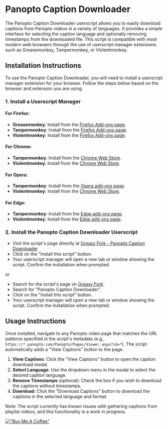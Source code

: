 # Panopto Caption Downloader

The Panopto Caption Downloader userscript allows you to easily download captions from Panopto videos in a variety of languages. It provides a simple interface for selecting the caption language and optionally removing timestamps from the downloaded file. This script is compatible with most modern web browsers through the use of userscript manager extensions such as Greasemonkey, Tampermonkey, or Violentmonkey.

## Installation Instructions

To use the Panopto Caption Downloader, you will need to install a userscript manager extension for your browser. Follow the steps below based on the browser and extension you are using.

### 1. Install a Userscript Manager

#### For Firefox:

- **Greasemonkey**: Install from the [Firefox Add-ons page](https://addons.mozilla.org/en-US/firefox/addon/greasemonkey/).
- **Tampermonkey**: Install from the [Firefox Add-ons page](https://addons.mozilla.org/en-US/firefox/addon/tampermonkey/).
- **Violentmonkey**: Install from the [Firefox Add-ons page](https://addons.mozilla.org/en-US/firefox/addon/violentmonkey/).

#### For Chrome:

- **Tampermonkey**: Install from the [Chrome Web Store](https://chrome.google.com/webstore/detail/tampermonkey/dhdgffkkebhmkfjojejmpbldmpobfkfo).
- **Violentmonkey**: Install from the [Chrome Web Store](https://chrome.google.com/webstore/detail/violentmonkey/jinjaccalgkegednnccohejagnlnfdag).

#### For Opera:

- **Tampermonkey**: Install from the [Opera add-ons page](https://addons.opera.com/en/extensions/details/tampermonkey-beta/).
- **Violentmonkey**: Install from the [Chrome Web Store](https://chrome.google.com/webstore/detail/violentmonkey/jinjaccalgkegednnccohejagnlnfdag). 

#### For Edge:

- **Tampermonkey**: Install from the [Edge add-ons page](https://microsoftedge.microsoft.com/addons/detail/tampermonkey-beta/fcmfnpggmnlmfebfghbfnillijihnkoh).
- **Violentmonkey**: Install from the [Edge add-ons page](https://microsoftedge.microsoft.com/addons/detail/violentmonkey/eeagobfjdenkkddmbclomhiblgggliao). 

### 2. Install the Panopto Caption Downloader Userscript

- Visit the script's page directly at [Greasy Fork - Panopto Caption Downloader](https://greasyfork.org/en/scripts/487743-panopto-caption-downloader)
- Click on the "Install this script" button.
- Your userscript manager will open a new tab or window showing the script. Confirm the installation when prompted.

or

- Search for the script's page on [Greasy Fork](https://greasyfork.org/).
- Search for "Panopto Caption Downloader".
- Click on the "Install this script" button.
- Your userscript manager will open a new tab or window showing the script. Confirm the installation when prompted.


## Usage Instructions

Once installed, navigate to any Panopto video page that matches the URL patterns specified in the script's metadata (e.g., `https://*.panopto.com/Panopto/Pages/Viewer.aspx?id=*`). The script automatically adds a "View Captions" button to the page.

1. **View Captions**: Click the "View Captions" button to open the caption download modal.
2. **Select Language**: Use the dropdown menu in the modal to select the desired caption language.
3. **Remove Timestamps** (optional): Check the box if you wish to download the captions without timestamps.
4. **Download**: Click the "Download Captions" button to download the captions in the selected language and format.

Note: The script currently has known issues with gathering captions from playlist videos, and this functionality is a work in progress.

[!["Buy Me A Coffee"](https://www.buymeacoffee.com/assets/img/custom_images/orange_img.png)](https://www.buymeacoffee.com/joshuabaca)
